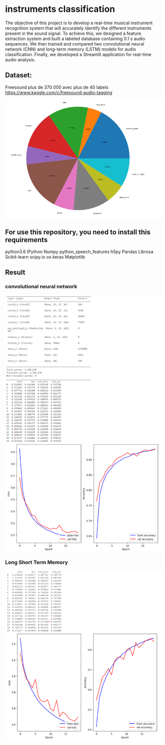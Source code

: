 # instruments classification 
The objective of this project is to develop a real-time musical instrument recognition system that will accurately identify the different instruments present in the sound signal. To achieve this, we designed a feature extraction system and built a labeled database containing 0.1 s audio sequences. We then trained and compared two convolutional neural network (CNN) and long-term memory (LSTM) models for audio classification. Finally, we developed a Streamlit application for real-time audio analysis.

## Dataset:
Freesound plus de 370 000 avec plus de 40 labels https://www.kaggle.com/c/freesound-audio-tagging

![class distribution](https://github.com/lachtarnour/deep_learning-classification-des-instruments/blob/0844fbaba73429148db5bc14f8435ddd5ad810d0/class%20distribution.png)

## For use this repository, you need to install this requirements
python3.6
IPython
Numpy
python_speech_features
h5py
Pandas
Librosa
Scikit-learn
scipy.io
os
keras
Matplotlib

## Result
### convolutional neural network
![](https://github.com/lachtarnour/deep_learning-classification-des-instruments/blob/52024d1a06c88a26b0eb80557990195f3804e70a/cnn.png)
### Long Short Term Memory
![](https://github.com/lachtarnour/deep_learning-classification-des-instruments/blob/a3823803b74362088d42078d5a8855621b34dffc/LSTM.png)
